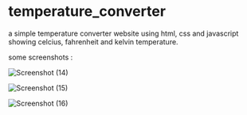 # temperature_converter
a simple temperature converter website using html, css and javascript showing celcius, fahrenheit and kelvin temperature.


some screenshots : 

![Screenshot (14)](https://github.com/Arinmishra/temperature_converter/assets/126757186/2852b48e-d761-41e1-bb8f-a42fc92440c9)

![Screenshot (15)](https://github.com/Arinmishra/temperature_converter/assets/126757186/a7bd316e-74bc-4225-9f66-c7317d9b245b)

![Screenshot (16)](https://github.com/Arinmishra/temperature_converter/assets/126757186/8638c8b5-c342-405d-b83a-3339d5abb30d)
